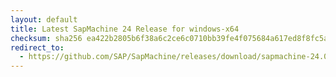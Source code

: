 ```yaml
---
layout: default
title: Latest SapMachine 24 Release for windows-x64
checksum: sha256 ea422b2805b6f38a6c2ce6c0710bb39fe4f075684a617ed8f8fc5ae8e9d7e9d9
redirect_to:
  - https://github.com/SAP/SapMachine/releases/download/sapmachine-24.0.1/sapmachine-jre-24.0.1_windows-x64_bin.zip
---
```

